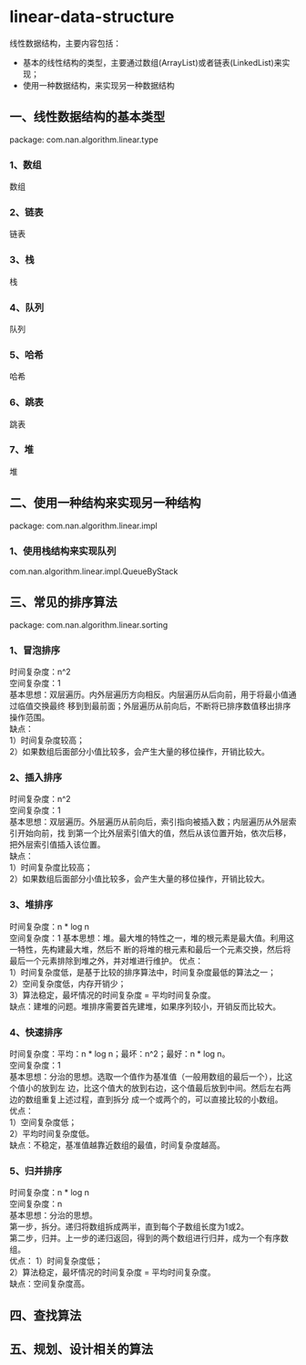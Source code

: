 # linear-data-structure
线性数据结构，主要内容包括：  
* 基本的线性结构的类型，主要通过数组(ArrayList)或者链表(LinkedList)来实现；
* 使用一种数据结构，来实现另一种数据结构

## 一、线性数据结构的基本类型
package: com.nan.algorithm.linear.type
### 1、数组
数组
### 2、链表
链表
### 3、栈
栈
### 4、队列
队列
### 5、哈希
哈希
### 6、跳表
跳表
### 7、堆
堆
## 二、使用一种结构来实现另一种结构
package: com.nan.algorithm.linear.impl
### 1、使用栈结构来实现队列
com.nan.algorithm.linear.impl.QueueByStack
## 三、常见的排序算法
package: com.nan.algorithm.linear.sorting
### 1、冒泡排序
时间复杂度：n^2  
空间复杂度：1  
基本思想：双层遍历。内外层遍历方向相反。内层遍历从后向前，用于将最小值通过临值交换最终
移到到最前面；外层遍历从前向后，不断将已排序数值移出排序操作范围。  
缺点：  
1）时间复杂度较高；  
2）如果数组后面部分小值比较多，会产生大量的移位操作，开销比较大。
### 2、插入排序
时间复杂度：n^2  
空间复杂度：1  
基本思想：双层遍历。外层遍历从前向后，索引指向被插入数；内层遍历从外层索引开始向前，找
到第一个比外层索引值大的值，然后从该位置开始，依次后移，把外层索引值插入该位置。  
缺点：  
1）时间复杂度比较高；  
2）如果数组后面部分小值比较多，会产生大量的移位操作，开销比较大。  
### 3、堆排序
时间复杂度：n * log n  
空间复杂度：1 
基本思想：堆。最大堆的特性之一，堆的根元素是最大值。利用这一特性，先构建最大堆，然后不
断的将堆的根元素和最后一个元素交换，然后将最后一个元素排除到堆之外，并对堆进行维护。
优点：  
1）时间复杂度低，是基于比较的排序算法中，时间复杂度最低的算法之一；  
2）空间复杂度低，内存开销少；  
3）算法稳定，最坏情况的时间复杂度 = 平均时间复杂度。  
缺点：建堆的问题。堆排序需要首先建堆，如果序列较小，开销反而比较大。  
### 4、快速排序
时间复杂度：平均：n * log n；最坏：n^2；最好：n * log n。  
空间复杂度：1  
基本思想：分治的思想。选取一个值作为基准值（一般用数组的最后一个），比这个值小的放到左
边，比这个值大的放到右边，这个值最后放到中间。然后左右两边的数组重复上述过程，直到拆分
成一个或两个的，可以直接比较的小数组。  
优点：  
1）空间复杂度低；  
2）平均时间复杂度低。  
缺点：不稳定，基准值越靠近数组的最值，时间复杂度越高。
### 5、归并排序
时间复杂度：n * log n  
空间复杂度：n  
基本思想：分治的思想。  
第一步，拆分。递归将数组拆成两半，直到每个子数组长度为1或2。  
第二步，归并。上一步的递归返回，得到的两个数组进行归并，成为一个有序数组。  
优点：
1）时间复杂度低；  
2）算法稳定，最坏情况的时间复杂度 = 平均时间复杂度。   
缺点：空间复杂度高。  
## 四、查找算法

## 五、规划、设计相关的算法
